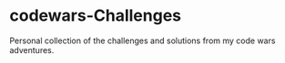 # codewars-Challenges
Personal collection of the challenges and solutions from my code wars adventures. 
